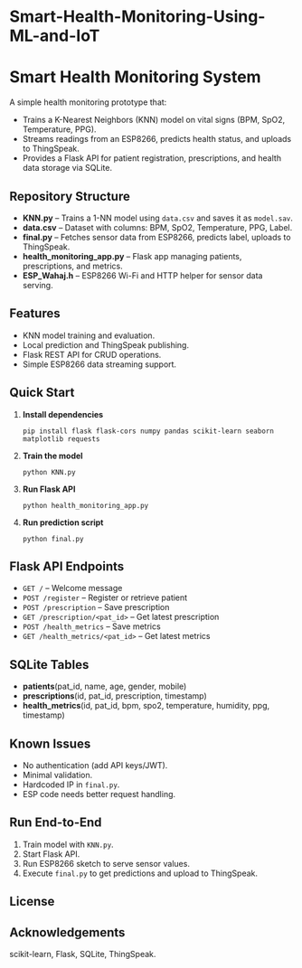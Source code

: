 # Smart-Health-Monitoring-Using-ML-and-IoT
# Smart Health Monitoring System

A simple health monitoring prototype that:

* Trains a K-Nearest Neighbors (KNN) model on vital signs (BPM, SpO2, Temperature, PPG).
* Streams readings from an ESP8266, predicts health status, and uploads to ThingSpeak.
* Provides a Flask API for patient registration, prescriptions, and health data storage via SQLite.

## Repository Structure

* **KNN.py** – Trains a 1-NN model using `data.csv` and saves it as `model.sav`.
* **data.csv** – Dataset with columns: BPM, SpO2, Temperature, PPG, Label.
* **final.py** – Fetches sensor data from ESP8266, predicts label, uploads to ThingSpeak.
* **health_monitoring_app.py** – Flask app managing patients, prescriptions, and metrics.
* **ESP_Wahaj.h** – ESP8266 Wi-Fi and HTTP helper for sensor data serving.

## Features

* KNN model training and evaluation.
* Local prediction and ThingSpeak publishing.
* Flask REST API for CRUD operations.
* Simple ESP8266 data streaming support.

## Quick Start

1. **Install dependencies**

   ```
   pip install flask flask-cors numpy pandas scikit-learn seaborn matplotlib requests
   ```
2. **Train the model**

   ```
   python KNN.py
   ```
3. **Run Flask API**

   ```
   python health_monitoring_app.py
   ```
4. **Run prediction script**

   ```
   python final.py
   ```

## Flask API Endpoints

* `GET /` – Welcome message
* `POST /register` – Register or retrieve patient
* `POST /prescription` – Save prescription
* `GET /prescription/<pat_id>` – Get latest prescription
* `POST /health_metrics` – Save metrics
* `GET /health_metrics/<pat_id>` – Get latest metrics

## SQLite Tables

* **patients**(pat_id, name, age, gender, mobile)
* **prescriptions**(id, pat_id, prescription, timestamp)
* **health_metrics**(id, pat_id, bpm, spo2, temperature, humidity, ppg, timestamp)

## Known Issues

* No authentication (add API keys/JWT).
* Minimal validation.
* Hardcoded IP in `final.py`.
* ESP code needs better request handling.

## Run End-to-End

1. Train model with `KNN.py`.
2. Start Flask API.
3. Run ESP8266 sketch to serve sensor values.
4. Execute `final.py` to get predictions and upload to ThingSpeak.

## License

## Acknowledgements

scikit-learn, Flask, SQLite, ThingSpeak.
